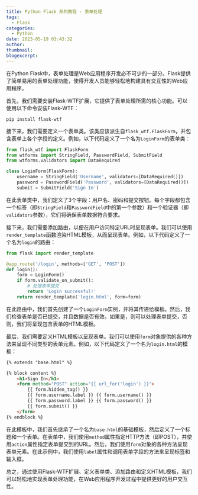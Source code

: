 ```yaml
---
title: Python Flask 系列教程 - 表单处理
tags:
  - Flask
categories:
  - Python
date: 2023-05-19 03:43:32
author:
thumbnail:
blogexcerpt:
---
```

在Python Flask中，表单处理是Web应用程序开发必不可少的一部分。Flask提供了简单易用的表单处理功能，使得开发人员能够轻松地构建具有交互性的Web应用程序。

首先，我们需要安装Flask-WTF扩展，它提供了表单处理所需的核心功能。可以使用以下命令安装Flask-WTF：

```
pip install flask-wtf
```

接下来，我们需要定义一个表单类。该类应该派生自`flask_wtf.FlaskForm`，并包含表单上各个字段的定义。例如，以下代码定义了一个名为`LoginForm`的表单类：

```python
from flask_wtf import FlaskForm
from wtforms import StringField, PasswordField, SubmitField
from wtforms.validators import DataRequired

class LoginForm(FlaskForm):
    username = StringField('Username', validators=[DataRequired()])
    password = PasswordField('Password', validators=[DataRequired()])
    submit = SubmitField('Sign In')
```

在此表单类中，我们定义了3个字段：用户名、密码和提交按钮。每个字段都包含一个标签（即`StringField`和`PasswordField`中的第一个参数）和一个验证器（即`validators`参数），它们将确保表单数据符合要求。

接下来，我们需要添加路由，以便在用户访问特定URL时呈现表单。我们可以使用`render_template`函数渲染HTML模板，从而呈现表单。例如，以下代码定义了一个名为`login`的路由：

```python
from flask import render_template

@app.route('/login', methods=['GET', 'POST'])
def login():
    form = LoginForm()
    if form.validate_on_submit():
        # 处理表单提交
        return 'Login successful!'
    return render_template('login.html', form=form)
```

在此路由中，我们首先创建了一个`LoginForm`实例，并将其传递给模板。然后，我们检查表单是否已提交，并且数据是否有效。如果是，则可以处理表单提交，否则，我们将呈现包含表单的HTML模板。

最后，我们需要定义HTML模板以呈现表单。我们可以使用`form`对象提供的各种方法来呈现不同类型的表单元素。例如，以下代码定义了一个名为`login.html`的模板：

```html
{% extends "base.html" %}

{% block content %}
    <h1>Sign In</h1>
    <form method="POST" action="{{ url_for('login') }}">
        {{ form.hidden_tag() }}
        {{ form.username.label }} {{ form.username() }}
        {{ form.password.label }} {{ form.password() }}
        {{ form.submit() }}
    </form>
{% endblock %}
```

在此模板中，我们首先继承了一个名为`base.html`的基础模板，然后定义了一个标题和一个表单。在表单中，我们使用`method`属性指定HTTP方法（即POST），并使用`action`属性指定表单提交到的URL。然后，我们使用`form`对象的各种方法呈现表单元素。在此示例中，我们使用`label`属性和调用表单字段的方法来呈现标签和输入框。

总之，通过使用Flask-WTF扩展、定义表单类、添加路由和定义HTML模板，我们可以轻松地实现表单处理功能，在Web应用程序开发过程中提供更好的用户交互性。
